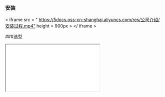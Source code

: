 
###  安装
< iframe  src = “ https://5docs.oss-cn-shanghai.aliyuncs.com/res/公司介绍/安装过程.mp4”   height = 900px  >  </ iframe >

###选型
<iframe src =“ https://5docs.oss-cn-shanghai.aliyuncs.com/res/公司介绍/视频数据（活楼芯选）.mp4 ”高度= 900px> </ iframe>

###室内
< iframe  src = “ https://5docs.oss-cn-shanghai.aliyuncs.com/res/公司介绍/视频数据（室内）.mp4”   高度 = 900px  >  </ iframe >

